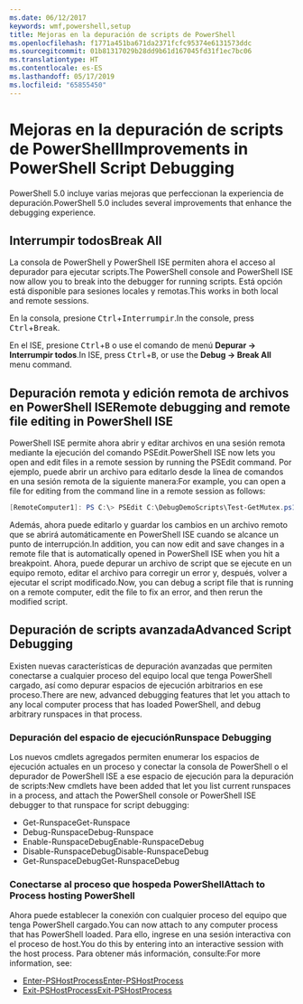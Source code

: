 ```yaml
---
ms.date: 06/12/2017
keywords: wmf,powershell,setup
title: Mejoras en la depuración de scripts de PowerShell
ms.openlocfilehash: f1771a451ba671da2371fcfc95374e6131573ddc
ms.sourcegitcommit: 01b81317029b28dd9b61d167045fd31f1ec7bc06
ms.translationtype: HT
ms.contentlocale: es-ES
ms.lasthandoff: 05/17/2019
ms.locfileid: "65855450"
---
```

# <a name="improvements-in-powershell-script-debugging"></a><span data-ttu-id="3c88d-103">Mejoras en la depuración de scripts de PowerShell</span><span class="sxs-lookup"><span data-stu-id="3c88d-103">Improvements in PowerShell Script Debugging</span></span>

<span data-ttu-id="3c88d-104">PowerShell 5.0 incluye varias mejoras que perfeccionan la experiencia de depuración.</span><span class="sxs-lookup"><span data-stu-id="3c88d-104">PowerShell 5.0 includes several improvements that enhance the debugging experience.</span></span>

## <a name="break-all"></a><span data-ttu-id="3c88d-105">Interrumpir todos</span><span class="sxs-lookup"><span data-stu-id="3c88d-105">Break All</span></span>

<span data-ttu-id="3c88d-106">La consola de PowerShell y PowerShell ISE permiten ahora el acceso al depurador para ejecutar scripts.</span><span class="sxs-lookup"><span data-stu-id="3c88d-106">The PowerShell console and PowerShell ISE now allow you to break into the debugger for running scripts.</span></span> <span data-ttu-id="3c88d-107">Está opción está disponible para sesiones locales y remotas.</span><span class="sxs-lookup"><span data-stu-id="3c88d-107">This works in both local and remote sessions.</span></span>

<span data-ttu-id="3c88d-108">En la consola, presione <kbd>Ctrl</kbd>+<kbd>Interrumpir</kbd>.</span><span class="sxs-lookup"><span data-stu-id="3c88d-108">In the console, press <kbd>Ctrl</kbd>+<kbd>Break</kbd>.</span></span>

<span data-ttu-id="3c88d-109">En el ISE, presione <kbd>Ctrl</kbd>+<kbd>B</kbd> o use el comando de menú **Depurar -> Interrumpir todos**.</span><span class="sxs-lookup"><span data-stu-id="3c88d-109">In ISE, press <kbd>Ctrl</kbd>+<kbd>B</kbd>, or use the **Debug -> Break All** menu command.</span></span>

## <a name="remote-debugging-and-remote-file-editing-in-powershell-ise"></a><span data-ttu-id="3c88d-110">Depuración remota y edición remota de archivos en PowerShell ISE</span><span class="sxs-lookup"><span data-stu-id="3c88d-110">Remote debugging and remote file editing in PowerShell ISE</span></span>

<span data-ttu-id="3c88d-111">PowerShell ISE permite ahora abrir y editar archivos en una sesión remota mediante la ejecución del comando PSEdit.</span><span class="sxs-lookup"><span data-stu-id="3c88d-111">PowerShell ISE now lets you open and edit files in a remote session by running the PSEdit command.</span></span>
<span data-ttu-id="3c88d-112">Por ejemplo, puede abrir un archivo para editarlo desde la línea de comandos en una sesión remota de la siguiente manera:</span><span class="sxs-lookup"><span data-stu-id="3c88d-112">For example, you can open a file for editing from the command line in a remote session as follows:</span></span>

```powershell
[RemoteComputer1]: PS C:\> PSEdit C:\DebugDemoScripts\Test-GetMutex.ps1
```

<span data-ttu-id="3c88d-113">Además, ahora puede editarlo y guardar los cambios en un archivo remoto que se abrirá automáticamente en PowerShell ISE cuando se alcance un punto de interrupción.</span><span class="sxs-lookup"><span data-stu-id="3c88d-113">In addition, you can now edit and save changes in a remote file that is automatically opened in PowerShell ISE when you hit a breakpoint.</span></span> <span data-ttu-id="3c88d-114">Ahora, puede depurar un archivo de script que se ejecute en un equipo remoto, editar el archivo para corregir un error y, después, volver a ejecutar el script modificado.</span><span class="sxs-lookup"><span data-stu-id="3c88d-114">Now, you can debug a script file that is running on a remote computer, edit the file to fix an error, and then rerun the modified script.</span></span>

## <a name="advanced-script-debugging"></a><span data-ttu-id="3c88d-115">Depuración de scripts avanzada</span><span class="sxs-lookup"><span data-stu-id="3c88d-115">Advanced Script Debugging</span></span>

<span data-ttu-id="3c88d-116">Existen nuevas características de depuración avanzadas que permiten conectarse a cualquier proceso del equipo local que tenga PowerShell cargado, así como depurar espacios de ejecución arbitrarios en ese proceso.</span><span class="sxs-lookup"><span data-stu-id="3c88d-116">There are new, advanced debugging features that let you attach to any local computer process that has loaded PowerShell, and debug arbitrary runspaces in that process.</span></span>

### <a name="runspace-debugging"></a><span data-ttu-id="3c88d-117">Depuración del espacio de ejecución</span><span class="sxs-lookup"><span data-stu-id="3c88d-117">Runspace Debugging</span></span>

<span data-ttu-id="3c88d-118">Los nuevos cmdlets agregados permiten enumerar los espacios de ejecución actuales en un proceso y conectar la consola de PowerShell o el depurador de PowerShell ISE a ese espacio de ejecución para la depuración de scripts:</span><span class="sxs-lookup"><span data-stu-id="3c88d-118">New cmdlets have been added that let you list current runspaces in a process, and attach the PowerShell console or PowerShell ISE debugger to that runspace for script debugging:</span></span>

- <span data-ttu-id="3c88d-119">Get-Runspace</span><span class="sxs-lookup"><span data-stu-id="3c88d-119">Get-Runspace</span></span>
- <span data-ttu-id="3c88d-120">Debug-Runspace</span><span class="sxs-lookup"><span data-stu-id="3c88d-120">Debug-Runspace</span></span>
- <span data-ttu-id="3c88d-121">Enable-RunspaceDebug</span><span class="sxs-lookup"><span data-stu-id="3c88d-121">Enable-RunspaceDebug</span></span>
- <span data-ttu-id="3c88d-122">Disable-RunspaceDebug</span><span class="sxs-lookup"><span data-stu-id="3c88d-122">Disable-RunspaceDebug</span></span>
- <span data-ttu-id="3c88d-123">Get-RunspaceDebug</span><span class="sxs-lookup"><span data-stu-id="3c88d-123">Get-RunspaceDebug</span></span>

### <a name="attach-to-process-hosting-powershell"></a><span data-ttu-id="3c88d-124">Conectarse al proceso que hospeda PowerShell</span><span class="sxs-lookup"><span data-stu-id="3c88d-124">Attach to Process hosting PowerShell</span></span>

<span data-ttu-id="3c88d-125">Ahora puede establecer la conexión con cualquier proceso del equipo que tenga PowerShell cargado.</span><span class="sxs-lookup"><span data-stu-id="3c88d-125">You can now attach to any computer process that has PowerShell loaded.</span></span> <span data-ttu-id="3c88d-126">Para ello, ingrese en una sesión interactiva con el proceso de host.</span><span class="sxs-lookup"><span data-stu-id="3c88d-126">You do this by entering into an interactive session with the host process.</span></span> <span data-ttu-id="3c88d-127">Para obtener más información, consulte:</span><span class="sxs-lookup"><span data-stu-id="3c88d-127">For more information, see:</span></span>

- [<span data-ttu-id="3c88d-128">Enter-PSHostProcess</span><span class="sxs-lookup"><span data-stu-id="3c88d-128">Enter-PSHostProcess</span></span>](/powershell/module/Microsoft.PowerShell.Core/Enter-PSHostProcess)
- [<span data-ttu-id="3c88d-129">Exit-PSHostProcess</span><span class="sxs-lookup"><span data-stu-id="3c88d-129">Exit-PSHostProcess</span></span>](/powershell/module/Microsoft.PowerShell.Core/Exit-PSHostProcess)
